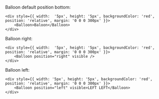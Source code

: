 Balloon default position bottom:

    <div style={{ width:  '5px', height: '5px', backgroundColor: 'red', position: 'relative', margin: '0 0 0 300px' }}>
        <Balloon>Baloon</Balloon>
    </div>

Balloon right:

    <div style={{ width:  '5px', height: '5px', backgroundColor: 'red', position: 'relative', margin: '0 0 0 300px' }}>
        <Balloon position="right" visible />
    </div>

Balloon left:

    <div style={{ width: '5px', height: '5px', backgroundColor: 'red', position: 'relative', margin: '0 0 0 300px' }}>
        <Balloon position="left" visible>LEFT LEFT</Balloon>
    </div>
